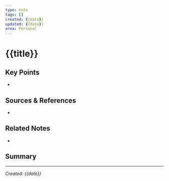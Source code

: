 ```yaml
---
type: note
tags: []
created: {{date}}
updated: {{date}}
area: Personal
---
```


# <lucide-file-text></lucide-file-text> {{title}}

## <lucide-target></lucide-target> Key Points
- 

## <lucide-book-open></lucide-book-open> Sources & References
- 

## <lucide-link></lucide-link> Related Notes
- 

## <lucide-list></lucide-list> Summary


---

*Created: {{date}}*


